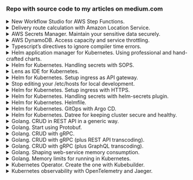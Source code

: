 ### Repo with source code to my articles on medium.com

<details>
  <summary>New Workflow Studio for AWS Step Functions.</summary>
  <p>[**workflow-studio**](workflow-studio)<br>
  https://fenyuk.medium.com/new-workflow-studio-for-aws-step-functions-b1d3ca9a6c18</p>
</details>

<details>
  <summary>Delivery route calculation with Amazon Location Service.</summary>
  <p>[**locations-and-maps**](locations-and-maps)<br>
  https://fenyuk.medium.com/delivery-route-calculation-with-amazon-location-service-4c346f49fafd</p>
</details>

<details>
  <summary>AWS Secrets Manager. Maintain your sensitive data securely.</summary>
  <p>[**secrets**](secrets)<br>
  https://medium.com/@fenyuk/aws-secrets-manager-maintain-your-sensitive-data-securely-6fb1415def6a</p>
</details>

<details>
  <summary>AWS DynamoDB. Access capacity and service throttling.</summary>
  <p>[**throttling**](throttling)<br>
  https://medium.com/@fenyuk/aws-dynamodb-access-capacity-and-service-throttling-1ddd75b6a189</p>
</details>

<details>
  <summary>Typescript’s directives to ignore compiler time errors.</summary>
  <p>[**TS ignore errors**](TS ignore errors)<br>
  https://fenyuk.medium.com/typescripts-directives-to-ignore-compiler-time-errors-aff374d4fc59</p>
</details>

<details>
  <summary>Helm application manager for Kubernetes. Using professional and hand-crafted charts.</summary>
  <p>[**helm-basics**](helm-basics)<br>
  https://fenyuk.medium.com/helm-application-manager-for-kubernetes-using-professional-and-hand-crafted-charts-cfb525350e05
</p>
</details>

<details>
  <summary>Helm for Kubernetes. Handling secrets with SOPS.</summary>
  <p>[**helm-secrets-sops**](helm-secrets-sops)<br>
  https://fenyuk.medium.com/helm-for-kubernetes-handling-secrets-with-sops-d8149df6eda4
</p>
</details>

<details>
  <summary>Lens as IDE for Kubernetes.</summary>
  <p>[**lens-for-k8s**](lens-for-k8s)<br>
  https://fenyuk.medium.com/lens-as-ide-for-kubernetes-5a4f7e0a0235
</p>
</details>

<details>
  <summary>Helm for Kubernetes. Setup ingress as API gateway.</summary>
  <p>[**helm-ingress**](helm-ingress)<br>
  https://fenyuk.medium.com/helm-for-kubernetes-setup-ingress-as-api-gateway-64e1b309241b
</p>
</details>

<details>
  <summary>Stop editing your /etc/hosts for local development.</summary>
  <p>[**no-hosts-edits**](no-hosts-edits)<br>
  https://fenyuk.medium.com/stop-editing-your-etc-hosts-for-local-development-dcb2522de33d
  </p>
</details>

<details>
  <summary>Helm for Kubernetes. Setup ingress with HTTPS.</summary>
  <p>[**helm-ingress-https**](helm-ingress-https)<br>
  https://fenyuk.medium.com/helm-for-kubernetes-setup-ingress-with-https-21462bb9365e
  </p>
</details>

<details>
  <summary>Helm for Kubernetes. Handling secrets with helm-secrets plugin.</summary>
  <p>[**helm-secrets-helm-plugin**](helm-secrets-helm-plugin)<br>
  https://fenyuk.medium.com/helm-for-kubernetes-handling-secrets-with-helm-secrets-plugin-4e31f6f3e306
  </p>
</details>

<details>
  <summary>Helm for Kubernetes. Helmfile.</summary>
  <p>[**helm-helmfile**](helm-helmfile)<br>
  https://fenyuk.medium.com/helm-for-kubernetes-helmfile-c22d1ab5e604
  </p>
</details>

<details>
  <summary>Helm for Kubernetes. GitOps with Argo CD.</summary>
  <p>[**helm-argo**](helm-argo)<br>
  https://fenyuk.medium.com/helm-for-kubernetes-gitops-with-argo-cd-c8f80330596
  </p>
</details>

<details>
  <summary>Helm for Kubernetes. Datree for keeping cluster secure and healthy.</summary>
  <p>[**helm-datree**](helm-datree)<br>
  https://fenyuk.medium.com/helm-for-kubernetes-datree-for-keeping-cluster-secure-and-healthy-6fbd10f0d958
  </p>
</details>

<details>
  <summary>Golang. CRUD in REST API in a generic way.</summary>
  <p>[**go-generic-rest**](go-generic-rest)<br>
  https://fenyuk.medium.com/golang-crud-in-rest-api-in-a-generic-way-9c395a60309e
  </p>
</details>

<details>
  <summary>Golang. Start using Protobuf.</summary>
  <p>[**go-rest-protobuf**](go-rest-protobuf)<br>
  https://medium.com/@fenyuk/golang-start-using-protobuf-8b9f2ba032e
  </p>
</details>

<details>
  <summary>Golang. CRUD with gRPC.</summary>
  <p>[**go-grpc**](go-grpc)<br>
  https://fenyuk.medium.com/golang-crud-with-grpc-30473817ec94
  </p>
</details>

<details>
  <summary>Golang. CRUD with gRPC (plus REST API transcoding).</summary>
  <p>[**go-grpc-with-rest**](go-grpc-with-rest)<br>
  https://fenyuk.medium.com/golang-crud-with-grpc-plus-rest-api-transcoding-80b020430bb2
  </p>
</details>

<details>
  <summary>Golang. CRUD with gRPC (plus GraphQL transcoding).</summary>
  <p>[**go-protobuf-graphql**](go-protobuf-graphql)<br>
  https://fenyuk.medium.com/golang-crud-with-grpc-plus-graphql-transcoding-112467bd9087
  </p>
</details>

<details>
  <summary>Golang. Shaping web-service memory consumption.</summary>
  <p>[**go-shaping-memory**](go-shaping-memory)<br>
  https://fenyuk.medium.com/golang-shaping-web-service-memory-consumption-51902fff7a50
  </p>
</details>

<details>
  <summary>Golang. Memory limits for running in Kubernetes.</summary>
  <p>[**go-memory-in-k8s**](go-memory-in-k8s)<br>
  https://fenyuk.medium.com/golang-memory-limits-for-running-in-kubernetes-87835cfd2518
  </p>
</details>

<details>
  <summary>Kubernetes Operator. Create the one with Kubebuilder.</summary>
  <p>[**k8s-operator-kubebuilder**](k8s-operator-kubebuilder)<br>
  https://fenyuk.medium.com/kubernetes-operator-create-the-one-with-kubebuilder-5d1ac240d0d4
  </p>
</details>

<details>
  <summary>Kubernetes observability with OpenTelemetry and Jaeger.</summary>
  <p>[**k8s-observability**](k8s-observability)<br>
  https://fenyuk.medium.com/kubernetes-observability-with-opentelemetry-and-jaeger-8e072b7a4846
  </p>
</details>